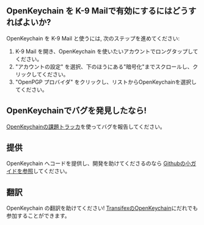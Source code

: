 [//]: # (NOTE: Please put every sentence in its own line, Transifex puts every line in its own translation field!)

## OpenKeychain を K-9 Mailで有効にするにはどうすればよいか?
OpenKeychain を K-9 Mail と使うには, 次のステップを進めてください:
  1. K-9 Mail を開き、OpenKeychain を使いたいアカウントでロングタップしてください。
  2. "アカウントの設定" を選択、下のほうにある"暗号化"までスクロールし、クリックしてください。
  3. "OpenPGP プロバイダ" をクリックし、リストからOpenKeychainを選択してください。

## OpenKeychainでバグを発見したなら!
[OpenKeychainの課題トラッカ](https://github.com/openpgp-keychain/openpgp-keychain/issues)を使ってバグを報告してください。

## 提供
OpenKeychain へコードを提供し、開発を助けてくださるのなら [Githubの小ガイドを参照](https://github.com/openpgp-keychain/openpgp-keychain#contribute-code)してください。

## 翻訳
OpenKeychain の翻訳を助けてください! [TransifexのOpenKeychain](https://www.transifex.com/projects/p/open-keychain/)にだれでも参加することができます。